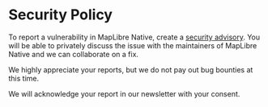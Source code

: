# Security Policy

To report a vulnerability in MapLibre Native, create a [security advisory](https://github.com/maplibre/maplibre-gl-native/security/advisories/new).
You will be able to privately discuss the issue with the maintainers of MapLibre Native and we can collaborate on a fix.

We highly appreciate your reports, but we do not pay out bug bounties at this time.

We will acknowledge your report in our newsletter with your consent.
